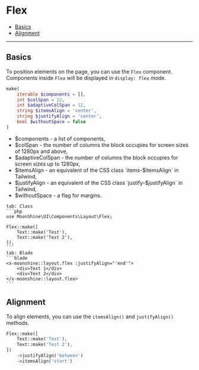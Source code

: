 # Flex

- [Basics](#basics)
- [Alignment](#alignment)

---

<a name="basics"></a>
## Basics

To position elements on the page, you can use the `Flex` component. Components inside `Flex` will be displayed in `display: flex` mode.

```php
make(
    iterable $components = [],
    int $colSpan = 12,
    int $adaptiveColSpan = 12,
    string $itemsAlign = 'center',
    string $justifyAlign = 'center',
    bool $withoutSpace = false
)
```

- $components - a list of components,
- $colSpan - the number of columns the block occupies for screen sizes of 1280px and above,
- $adaptiveColSpan - the number of columns the block occupies for screen sizes up to 1280px,
- $itemsAlign - an equivalent of the CSS class `items-$itemsAlign` in Tailwind,
- $justifyAlign - an equivalent of the CSS class `justify-$justifyAlign` in Tailwind,
- $withoutSpace - a flag for margins.

~~~tabs
tab: Class
```php
use MoonShine\UI\Components\Layout\Flex;

Flex::make([
    Text::make('Test'),
    Text::make('Test 2'),
]),
```
tab: Blade
```blade
<x-moonshine::layout.flex :justifyAlign="'end'">
    <div>Text 1</div>
    <div>Text 2</div>
</x-moonshine::layout.flex>
```
~~~

<a name="alignment"></a>
## Alignment

To align elements, you can use the `itemsAlign()` and `justifyAlign()` methods.

```php
Flex::make([
    Text::make('Test'),
    Text::make('Test 2'),
])
    ->justifyAlign('between')
    ->itemsAlign('start')
```